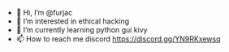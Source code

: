 - 👋 Hi, I’m @furjac
- 👀 I’m interested in ethical hacking
- 🌱 I’m currently learning python gui kivy 
- 📫 How to reach me discord https://discord.gg/YN9RKxewsq

<!---
furjac/furjac is a ✨ special ✨ repository because its `README.md` (this file) appears on your GitHub profile.
You can click the Preview link to take a look at your changes.
--->
